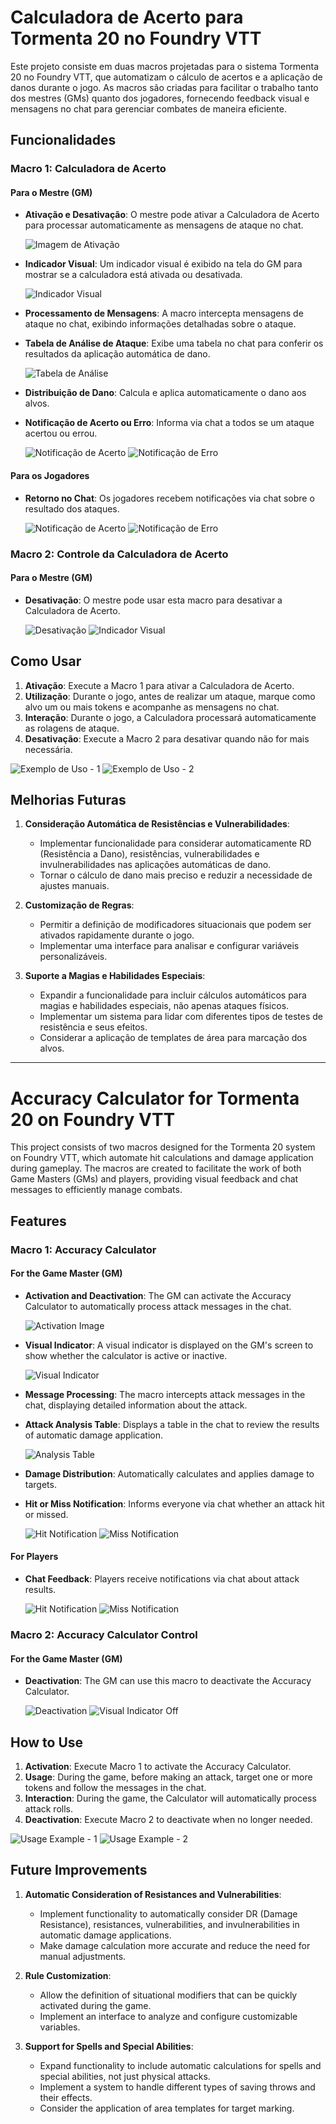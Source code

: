 # Calculadora de Acerto para Tormenta 20 no Foundry VTT

Este projeto consiste em duas macros projetadas para o sistema Tormenta 20 no Foundry VTT, que automatizam o cálculo de acertos e a aplicação de danos durante o jogo. As macros são criadas para facilitar o trabalho tanto dos mestres (GMs) quanto dos jogadores, fornecendo feedback visual e mensagens no chat para gerenciar combates de maneira eficiente.

## Funcionalidades

### Macro 1: Calculadora de Acerto

#### Para o Mestre (GM)

- **Ativação e Desativação**: O mestre pode ativar a Calculadora de Acerto para processar automaticamente as mensagens de ataque no chat.

  ![Imagem de Ativação](/imgs/image-1.png)

- **Indicador Visual**: Um indicador visual é exibido na tela do GM para mostrar se a calculadora está ativada ou desativada.

  ![Indicador Visual](/imgs/image-2.png)

- **Processamento de Mensagens**: A macro intercepta mensagens de ataque no chat, exibindo informações detalhadas sobre o ataque.

- **Tabela de Análise de Ataque**: Exibe uma tabela no chat para conferir os resultados da aplicação automática de dano.

  ![Tabela de Análise](/imgs/image-5.png)

- **Distribuição de Dano**: Calcula e aplica automaticamente o dano aos alvos.
- **Notificação de Acerto ou Erro**: Informa via chat a todos se um ataque acertou ou errou.

  ![Notificação de Acerto](/imgs/image-3.png)
  ![Notificação de Erro](/imgs/image-4.png)

#### Para os Jogadores

- **Retorno no Chat**: Os jogadores recebem notificações via chat sobre o resultado dos ataques.

  ![Notificação de Acerto](/imgs/image-3.png)
  ![Notificação de Erro](/imgs/image-4.png)

### Macro 2: Controle da Calculadora de Acerto

#### Para o Mestre (GM)

- **Desativação**: O mestre pode usar esta macro para desativar a Calculadora de Acerto.

  ![Desativação](/imgs/image-6.png)
  ![Indicador Visual](/imgs/image-7.png)

## Como Usar

1. **Ativação**: Execute a Macro 1 para ativar a Calculadora de Acerto.
2. **Utilização**: Durante o jogo, antes de realizar um ataque, marque como alvo um ou mais tokens e acompanhe as mensagens no chat.
3. **Interação**: Durante o jogo, a Calculadora processará automaticamente as rolagens de ataque.
4. **Desativação**: Execute a Macro 2 para desativar quando não for mais necessária.

  ![Exemplo de Uso - 1](/imgs/image-8.png)
  ![Exemplo de Uso - 2](/imgs/image-9.png)

## Melhorias Futuras

1. **Consideração Automática de Resistências e Vulnerabilidades**: 
   - Implementar funcionalidade para considerar automaticamente RD (Resistência a Dano), resistências, vulnerabilidades e invulnerabilidades nas aplicações automáticas de dano.
   - Tornar o cálculo de dano mais preciso e reduzir a necessidade de ajustes manuais.

2. **Customização de Regras**:
   - Permitir a definição de modificadores situacionais que podem ser ativados rapidamente durante o jogo.
   - Implementar uma interface para analisar e configurar variáveis personalizáveis.

3. **Suporte a Magias e Habilidades Especiais**:
   - Expandir a funcionalidade para incluir cálculos automáticos para magias e habilidades especiais, não apenas ataques físicos.
   - Implementar um sistema para lidar com diferentes tipos de testes de resistência e seus efeitos.
   - Considerar a aplicação de templates de área para marcação dos alvos.


---

# Accuracy Calculator for Tormenta 20 on Foundry VTT

This project consists of two macros designed for the Tormenta 20 system on Foundry VTT, which automate hit calculations and damage application during gameplay. The macros are created to facilitate the work of both Game Masters (GMs) and players, providing visual feedback and chat messages to efficiently manage combats.

## Features

### Macro 1: Accuracy Calculator

#### For the Game Master (GM)

- **Activation and Deactivation**: The GM can activate the Accuracy Calculator to automatically process attack messages in the chat.

  ![Activation Image](/imgs/image-1.png)

- **Visual Indicator**: A visual indicator is displayed on the GM's screen to show whether the calculator is active or inactive.

  ![Visual Indicator](/imgs/image-2.png)

- **Message Processing**: The macro intercepts attack messages in the chat, displaying detailed information about the attack.

- **Attack Analysis Table**: Displays a table in the chat to review the results of automatic damage application.

  ![Analysis Table](/imgs/image-5.png)

- **Damage Distribution**: Automatically calculates and applies damage to targets.
- **Hit or Miss Notification**: Informs everyone via chat whether an attack hit or missed.

  ![Hit Notification](/imgs/image-3.png)
  ![Miss Notification](/imgs/image-4.png)

#### For Players

- **Chat Feedback**: Players receive notifications via chat about attack results.

  ![Hit Notification](/imgs/image-3.png)
  ![Miss Notification](/imgs/image-4.png)

### Macro 2: Accuracy Calculator Control

#### For the Game Master (GM)

- **Deactivation**: The GM can use this macro to deactivate the Accuracy Calculator.

  ![Deactivation](/imgs/image-6.png)
  ![Visual Indicator Off](/imgs/image-7.png)

## How to Use

1. **Activation**: Execute Macro 1 to activate the Accuracy Calculator.
2. **Usage**: During the game, before making an attack, target one or more tokens and follow the messages in the chat.
3. **Interaction**: During the game, the Calculator will automatically process attack rolls.
4. **Deactivation**: Execute Macro 2 to deactivate when no longer needed.

  ![Usage Example - 1](/imgs/image-8.png)
  ![Usage Example - 2](/imgs/image-9.png)

## Future Improvements

1. **Automatic Consideration of Resistances and Vulnerabilities**: 
   - Implement functionality to automatically consider DR (Damage Resistance), resistances, vulnerabilities, and invulnerabilities in automatic damage applications.
   - Make damage calculation more accurate and reduce the need for manual adjustments.

2. **Rule Customization**:
   - Allow the definition of situational modifiers that can be quickly activated during the game.
   - Implement an interface to analyze and configure customizable variables.

3. **Support for Spells and Special Abilities**:
   - Expand functionality to include automatic calculations for spells and special abilities, not just physical attacks.
   - Implement a system to handle different types of saving throws and their effects.
   - Consider the application of area templates for target marking.
